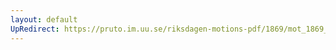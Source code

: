 ```yaml
---
layout: default
UpRedirect: https://pruto.im.uu.se/riksdagen-motions-pdf/1869/mot_1869__fk__13/mot_1869__fk__13-003.pdf
---
```


